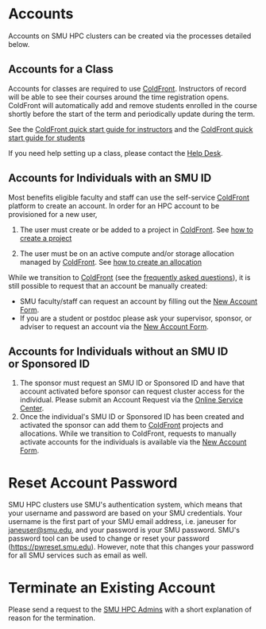 # Accounts

Accounts on SMU HPC clusters can be created via the processes detailed below.

## Accounts for a Class

Accounts for classes are required to use [ColdFront](https://hpcaccess.smu.edu).
Instructors of record will be able to see their courses around the time registration
opens. ColdFront will automatically add and remove students enrolled in the course
shortly before the start of the term and periodically update during the term.

See the [ColdFront quick start guide for instructors](coldfront/qs_instructor.md) and
the [ColdFront quick start guide for students](coldfront/qs_student.md)

If you need help setting up a class, please contact the [Help Desk](mailto:help@smu.edu?subject=[HPC]).

## Accounts for Individuals with an SMU ID

Most benefits eligible faculty and staff can use the self-service
[ColdFront](https://hpcaccess.smu.edu) platform to create an account.
In order for an HPC account to be provisioned for a new user,

1. The user must create or be added to a project in [ColdFront](https://hpcaccess.smu.edu). 
   See [how to create a project](coldfront/add_change_project.md)

2. The user must be on an active compute and/or storage allocation managed 
   by [ColdFront](https://hpcaccess.smu.edu). See [how to create an allocation](coldfront/add_change_allocation.md)

While we transition to [ColdFront](https://hpcaccess.smu.edu) (see the [frequently asked questions](coldfront/faq.md)), it is still possible to request that an account be manually created:

- SMU faculty/staff can request an account by filling out the [New
  Account
  Form](https://smu.az1.qualtrics.com/jfe/form/SV_6WIK4HsRuE4N6JL).
- If you are a student or postdoc please ask your supervisor, sponsor,
  or adviser to request an account via the [New Account
  Form](https://smu.az1.qualtrics.com/jfe/form/SV_6WIK4HsRuE4N6JL).

## Accounts for Individuals without an SMU ID or Sponsored ID

1. The sponsor must request an SMU ID or Sponsored ID and have that account
   activated before sponsor can request cluster access for the individual.
   Please submit an Account Request via the
   [Online Service Center](https://help.smu.edu/User/Dashboard).
2. Once the individual\'s SMU ID or Sponsored ID has been created and
   activated the sponsor can add them to [ColdFront](https://hpcaccess.smu.edu)
   projects and allocations. While we transition to ColdFront, requests to
   manually activate accounts for the individuals is available via the [New Account
   Form](https://smu.az1.qualtrics.com/jfe/form/SV_6WIK4HsRuE4N6JL).

# Reset Account Password

SMU HPC clusters use SMU's authentication system, which means that your
username and password are based on your SMU credentials. Your username is the
first part of your SMU email address, i.e. janeuser for <janeuser@smu.edu>, and
your password is your SMU password. SMU's password tool can be used to change
or reset your password (<https://pwreset.smu.edu>). However, note that this
changes your password for all SMU services such as email as well.

# Terminate an Existing Account

Please send a request to the [SMU HPC
Admins](mailto:help@smu.edu?subject=[HPC]) with a short explanation of
reason for the termination.

